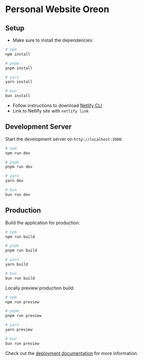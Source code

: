 # Personal Website Oreon

## Setup

- Make sure to install the dependencies:

```bash
# npm
npm install

# pnpm
pnpm install

# yarn
yarn install

# bun
bun install
```

- Follow instructions to download [Netlify CLI](https://docs.netlify.com/cli/get-started/)
- Link to Netlify site with `netlify link`

## Development Server

Start the development server on `http://localhost:3000`:

```bash
# npm
npm run dev

# pnpm
pnpm run dev

# yarn
yarn dev

# bun
bun run dev
```

## Production

Build the application for production:

```bash
# npm
npm run build

# pnpm
pnpm run build

# yarn
yarn build

# bun
bun run build
```

Locally preview production build:

```bash
# npm
npm run preview

# pnpm
pnpm run preview

# yarn
yarn preview

# bun
bun run preview
```

Check out the [deployment documentation](https://nuxt.com/docs/getting-started/deployment) for more information.
